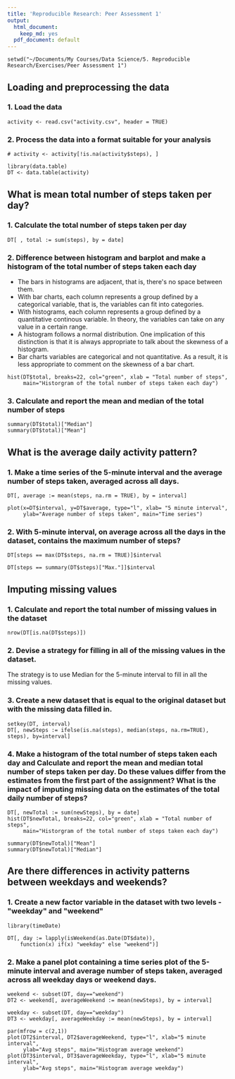 ```yaml
---
title: 'Reproducible Research: Peer Assessment 1'
output:
  html_document:
    keep_md: yes
  pdf_document: default
---
```


```{r echo=FALSE}
setwd("~/Documents/My Courses/Data Science/5. Reproducible Research/Exercises/Peer Assessment 1")
```

## Loading and preprocessing the data

### 1. Load the data
```{r}
activity <- read.csv("activity.csv", header = TRUE)
```

### 2. Process the data into a format suitable for your analysis
```{r, results='hide'}
# activity <- activity[!is.na(activity$steps), ]
```

```{r}
library(data.table)
DT <- data.table(activity)
```



## What is mean total number of steps taken per day?

### 1. Calculate the total number of steps taken per day
```{r}
DT[ , total := sum(steps), by = date]

```

### 2. Difference between histogram and barplot and make a histogram of the total number of steps taken each day

* The bars in histograms are adjacent, that is, there's no space between them. 
* With bar charts, each column represents a group defined by a categorical variable, that is, the variables can fit into categories.
* With histograms, each column represents a group defined by a quantitative continous variable. In theory, the variables can take on any value in a certain range. 
* A histogram follows a normal distribution. One implication of this distinction is that it is always appropriate to talk about the skewness of a histogram.
* Bar charts variables are categorical and not quantitative. As a result, it is less appropriate to comment on the skewness of a bar chart.

```{r histogram1, fig.height=5}
hist(DT$total, breaks=22, col="green", xlab = "Total number of steps", 
     main="Historgram of the total number of steps taken each day")
```

### 3. Calculate and report the mean and median of the total number of steps

```{r}
summary(DT$total)["Median"]
summary(DT$total)["Mean"]

```

## What is the average daily activity pattern?
### 1. Make a time series of the 5-minute interval and the average number of steps taken, averaged across all days.

```{r}
DT[, average := mean(steps, na.rm = TRUE), by = interval]
```

```{r}
plot(x=DT$interval, y=DT$average, type="l", xlab= "5 minute interval", 
     ylab="Average number of steps taken", main="Time series")
```

### 2. With 5-minute interval, on average across all the days in the dataset, contains the maximum number of steps?

```{r}
DT[steps == max(DT$steps, na.rm = TRUE)]$interval

DT[steps == summary(DT$steps)["Max."]]$interval
```


## Imputing missing values

### 1. Calculate and report the total number of missing values in the dataset

```{r}
nrow(DT[is.na(DT$steps)])

```

### 2. Devise a strategy for filling in all of the missing values in the dataset. 

The strategy is to use Median for the 5-minute interval to fill in all the missing values.

### 3. Create a new dataset that is equal to the original dataset but with the missing data filled in.

```{r}
setkey(DT, interval)
DT[, newSteps := ifelse(is.na(steps), median(steps, na.rm=TRUE), steps), by=interval]
```

### 4. Make a histogram of the total number of steps taken each day and Calculate and report the mean and median total number of steps taken per day. Do these values differ from the estimates from the first part of the assignment? What is the impact of imputing missing data on the estimates of the total daily number of steps?

```{r}
DT[, newTotal := sum(newSteps), by = date]
hist(DT$newTotal, breaks=22, col="green", xlab = "Total number of steps", 
     main="Historgram of the total number of steps taken each day")

summary(DT$newTotal)["Mean"]
summary(DT$newTotal)["Median"]
```

## Are there differences in activity patterns between weekdays and weekends?

### 1. Create a new factor variable in the dataset with two levels - "weekday" and "weekend"

```{r}
library(timeDate)

DT[, day := lapply(isWeekend(as.Date(DT$date)), 
    function(x) if(x) "weekday" else "weekend")]

```


### 2. Make a panel plot containing a time series plot of the 5-minute interval and average number of steps taken, averaged across all weekday days or weekend days.

```{r}
weekend <- subset(DT, day=="weekend")
DT2 <- weekend[, averageWeekend := mean(newSteps), by = interval]

weekday <- subset(DT, day=="weekday")
DT3 <- weekday[, averageWeekday := mean(newSteps), by = interval]
```

```{r fig.width=10, fig.height=10}
par(mfrow = c(2,1))
plot(DT2$interval, DT2$averageWeekend, type="l", xlab="5 minute interval", 
     ylab="Avg steps", main="Histogram average weekend")
plot(DT3$interval, DT3$averageWeekday, type="l", xlab="5 minute interval", 
     ylab="Avg steps", main="Histogram average weekday")

```
